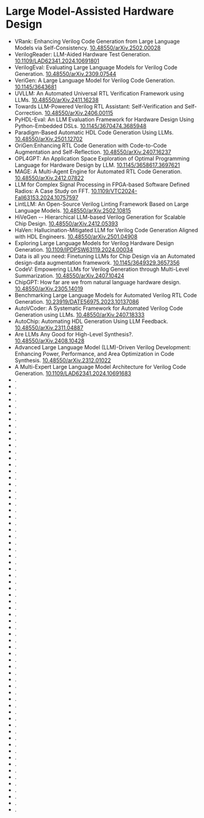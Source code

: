 # Large Model-Assisted Hardware Design
* VRank: Enhancing Verilog Code Generation from Large Language Models via Self-Consistency. [10.48550/arXiv.2502.00028](http://arxiv.org/abs/2502.00028)
* VerilogReader: LLM-Aided Hardware Test Generation. [10.1109/LAD62341.2024.10691801](http://arxiv.org/abs/2406.04373)
* VerilogEval: Evaluating Large Language Models for Verilog Code Generation. [10.48550/arXiv.2309.07544](http://arxiv.org/abs/2309.07544)
* VeriGen: A Large Language Model for Verilog Code Generation. [10.1145/3643681](https://dl.acm.org/doi/10.1145/3643681)
* UVLLM: An Automated Universal RTL Verification Framework using LLMs. [10.48550/arXiv.2411.16238](http://arxiv.org/abs/2411.16238)
* Towards LLM-Powered Verilog RTL Assistant: Self-Verification and Self-Correction. [10.48550/arXiv.2406.00115](http://arxiv.org/abs/2406.00115)
* PyHDL-Eval: An LLM Evaluation Framework for Hardware Design Using Python-Embedded DSLs. [10.1145/3670474.3685948](https://dl.acm.org/doi/10.1145/3670474.3685948)
* Paradigm-Based Automatic HDL Code Generation Using LLMs. [10.48550/arXiv.2501.12702](http://arxiv.org/abs/2501.12702)
* OriGen:Enhancing RTL Code Generation with Code-to-Code Augmentation and Self-Reflection. [10.48550/arXiv.2407.16237](http://arxiv.org/abs/2407.16237)
* OPL4GPT: An Application Space Exploration of Optimal Programming Language for Hardware Design by LLM. [10.1145/3658617.3697621](https://dl.acm.org/doi/10.1145/3658617.3697621)
* MAGE: A Multi-Agent Engine for Automated RTL Code Generation. [10.48550/arXiv.2412.07822](http://arxiv.org/abs/2412.07822)
* LLM for Complex Signal Processing in FPGA-based Software Defined Radios: A Case Study on FFT. [10.1109/VTC2024-Fall63153.2024.10757597](https://ieeexplore.ieee.org/document/10757597/)
* LintLLM: An Open-Source Verilog Linting Framework Based on Large Language Models. [10.48550/arXiv.2502.10815](http://arxiv.org/abs/2502.10815)
* HiVeGen -- Hierarchical LLM-based Verilog Generation for Scalable Chip Design. [10.48550/arXiv.2412.05393](http://arxiv.org/abs/2412.05393)
* HaVen: Hallucination-Mitigated LLM for Verilog Code Generation Aligned with HDL Engineers. [10.48550/arXiv.2501.04908](http://arxiv.org/abs/2501.04908)
* Exploring Large Language Models for Verilog Hardware Design Generation. [10.1109/IPDPSW63119.2024.00034](https://ieeexplore.ieee.org/document/10596478/)
* Data is all you need: Finetuning LLMs for Chip Design via an Automated design-data augmentation framework. [10.1145/3649329.3657356](https://dl.acm.org/doi/10.1145/3649329.3657356)
* CodeV: Empowering LLMs for Verilog Generation through Multi-Level Summarization. [10.48550/arXiv.2407.10424](http://arxiv.org/abs/2407.10424)
* ChipGPT: How far are we from natural language hardware design. [10.48550/arXiv.2305.14019](http://arxiv.org/abs/2305.14019)
* Benchmarking Large Language Models for Automated Verilog RTL Code Generation. [10.23919/DATE56975.2023.10137086](https://ieeexplore.ieee.org/document/10137086/)
* AutoVCoder: A Systematic Framework for Automated Verilog Code Generation using LLMs. [10.48550/arXiv.2407.18333](http://arxiv.org/abs/2407.18333)
* AutoChip: Automating HDL Generation Using LLM Feedback. [10.48550/arXiv.2311.04887](http://arxiv.org/abs/2311.04887)
* Are LLMs Any Good for High-Level Synthesis?. [10.48550/arXiv.2408.10428](http://arxiv.org/abs/2408.10428)
* Advanced Large Language Model (LLM)-Driven Verilog Development: Enhancing Power, Performance, and Area Optimization in Code Synthesis. [10.48550/arXiv.2312.01022](http://arxiv.org/abs/2312.01022)
* A Multi-Expert Large Language Model Architecture for Verilog Code Generation. [10.1109/LAD62341.2024.10691683](http://arxiv.org/abs/2404.08029)
* . []()
* . []()
* . []()
* . []()
* . []()
* . []()
* . []()
* . []()
* . []()
* . []()
* . []()
* . []()
* . []()
* . []()
* . []()
* . []()
* . []()
* . []()
* . []()
* . []()
* . []()
* . []()
* . []()
* . []()
* . []()
* . []()
* . []()
* . []()
* . []()
* . []()
* . []()
* . []()
* . []()
* . []()
* . []()
* . []()
* . []()
* . []()
* . []()
* . []()
* . []()
* . []()
* . []()
* . []()
* . []()
* . []()
* . []()
* . []()
* . []()
* . []()
* . []()
* . []()
* . []()
* . []()
* . []()
* . []()
* . []()
* . []()
* . []()
* . []()
* . []()
* . []()
* . []()
* . []()
* . []()
* . []()
* . []()
  
